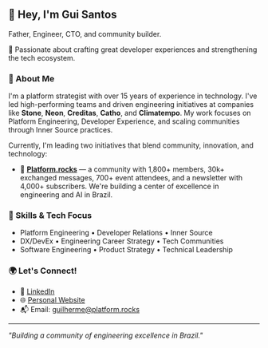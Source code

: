 ## 👋 Hey, I'm Gui Santos

Father, Engineer, CTO, and community builder.  

💚 Passionate about crafting great developer experiences and strengthening the tech ecosystem.

### 🚀 About Me

I'm a platform strategist with over 15 years of experience in technology. I've led high-performing teams and driven engineering initiatives at companies like **Stone**, **Neon**, **Creditas**, **Catho**, and **Climatempo**. My work focuses on Platform Engineering, Developer Experience, and scaling communities through Inner Source practices.

Currently, I'm leading two initiatives that blend community, innovation, and technology:

- 🧠 **[Platform.rocks](https://platform.rocks)** — a community with 1,800+ members, 30k+ exchanged messages, 700+ event attendees, and a newsletter with 4,000+ subscribers. We're building a center of excellence in engineering and AI in Brazil.

### 🧰 Skills & Tech Focus

- Platform Engineering • Developer Relations • Inner Source  
- DX/DevEx • Engineering Career Strategy • Tech Communities  
- Software Engineering • Product Strategy • Technical Leadership  

### 🌍 Let's Connect!

- 💼 [LinkedIn](https://www.linkedin.com/in/guilherme-dos-santos)  
- 🌐 [Personal Website](https://go.platform.rocks/gui-santos)  
- 📬 Email: guilherme@platform.rocks  

---

_"Building a community of engineering excellence in Brazil."_
